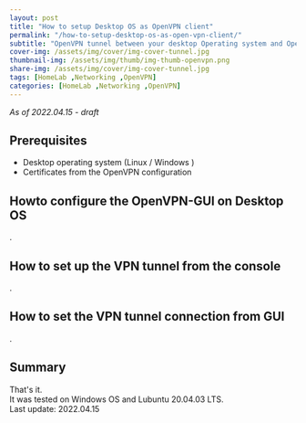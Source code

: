 ```yaml
---
layout: post
title: "How to setup Desktop OS as OpenVPN client"
permalink: "/how-to-setup-desktop-os-as-open-vpn-client/"
subtitle: "OpenVPN tunnel between your desktop Operating system and OpenVPN server"
cover-img: /assets/img/cover/img-cover-tunnel.jpg
thumbnail-img: /assets/img/thumb/img-thumb-openvpn.png
share-img: /assets/img/cover/img-cover-tunnel.jpg
tags: [HomeLab ,Networking ,OpenVPN]
categories: [HomeLab ,Networking ,OpenVPN]
---
```

*As of 2022.04.15 - draft*

## Prerequisites
+ Desktop operating system (Linux / Windows )
+ Certificates from the OpenVPN configuration

## Howto configure the OpenVPN-GUI on Desktop OS
.

## How to set up the VPN tunnel from the console
.

## How to set the VPN tunnel connection from GUI
.

## Summary
That's it.<br>
It was tested on Windows OS and Lubuntu 20.04.03 LTS.<br>
Last update: 2022.04.15